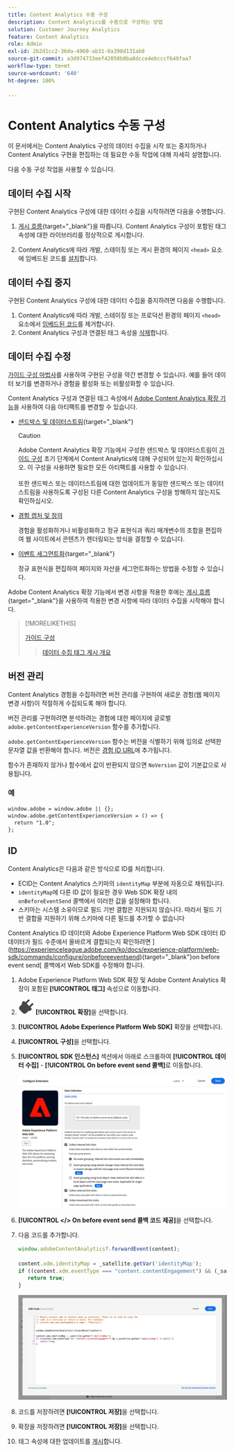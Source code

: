 ```yaml
---
title: Content Analytics 수동 구성
description: Content Analytics를 수동으로 구성하는 방법
solution: Customer Journey Analytics
feature: Content Analytics
role: Admin
exl-id: 2b2d1cc2-36da-4960-ab31-0a398d131ab8
source-git-commit: a3d974733eef42050b0ba8dcce4ebcccf649faa7
workflow-type: tm+mt
source-wordcount: '640'
ht-degree: 100%

---
```


# Content Analytics 수동 구성

이 문서에서는 Content Analytics 구성의 데이터 수집을 시작 또는 중지하거나 Content Analytics 구현을 편집하는 데 필요한 수동 작업에 대해 자세히 설명합니다.

다음 수동 구성 작업을 사용할 수 있습니다.

## 데이터 수집 시작

구현된 Content Analytics 구성에 대한 데이터 수집을 시작하려면 다음을 수행합니다.

1. [게시 흐름](https://experienceleague.adobe.com/ko/docs/experience-platform/tags/publish/overview){target="_blank"}을 따릅니다. Content Analytics 구성이 포함된 태그 속성에 대한 라이브러리를 정상적으로 게시합니다.

1. Content Analytics에 따라 개발, 스테이징 또는 게시 환경의 페이지 `<head>` 요소에 임베드된 코드를 [설치](https://experienceleague.adobe.com/ko/docs/experience-platform/tags/publish/environments/environments#installation)합니다.


## 데이터 수집 중지

구현된 Content Analytics 구성에 대한 데이터 수집을 중지하려면 다음을 수행합니다.

1. Content Analytics에 따라 개발, 스테이징 또는 프로덕션 환경의 페이지 `<head>` 요소에서 [임베드된 코드](https://experienceleague.adobe.com/ko/docs/experience-platform/tags/publish/environments/environments)를 제거합니다.
1. Content Analytics 구성과 연결된 태그 속성을 [삭제](https://experienceleague.adobe.com/ko/docs/experience-platform/tags/publish/overview)합니다.



## 데이터 수집 수정

[가이드 구성 마법사](guided.md)를 사용하여 구현된 구성을 약간 변경할 수 있습니다. 예를 들어 데이터 보기를 변경하거나 경험을 활성화 또는 비활성화할 수 있습니다.

Content Analytics 구성과 연결된 태그 속성에서 [Adobe Content Analytics 확장 기능](https://experienceleague.adobe.com/ko/docs/experience-platform/tags/extensions/client/content-analytics/overview)을 사용하여 다음 아티팩트를 변경할 수 있습니다.

* [샌드박스 및 데이터스트림](https://experienceleague.adobe.com/ko/docs/experience-platform/tags/extensions/client/content-analytics/overview#configure-datastreams){target="_blank"}

  >[!CAUTION]
  >
  >Adobe Content Analytics 확장 기능에서 구성한 샌드박스 및 데이터스트림이 [가이드 구성](guided.md) 초기 단계에서 Content Analytics에 대해 구성되어 있는지 확인하십시오. 이 구성을 사용하면 필요한 모든 아티팩트를 사용할 수 있습니다.<br/><br/>또한 샌드박스 또는 데이터스트림에 대한 업데이트가 동일한 샌드박스 또는 데이터스트림을 사용하도록 구성된 다른 Content Analytics 구성을 방해하지 않는지도 확인하십시오.
  >

* [경험 캡처 및 정의](https://experienceleague.adobe.com/ko/docs/experience-platform/tags/extensions/client/content-analytics/overview?lang=en#configure-experience-capture-and-definition)

  경험을 활성화하거나 비활성화하고 정규 표현식과 쿼리 매개변수의 조합을 편집하여 웹 사이트에서 콘텐츠가 렌더링되는 방식을 결정할 수 있습니다.

* [이벤트 세그먼트화](https://experienceleague.adobe.com/ko/docs/experience-platform/tags/extensions/client/content-analytics/overview#configure-event-segmenting){target="_blank"}

  정규 표현식을 편집하여 페이지와 자산을 세그먼트화하는 방법을 수정할 수 있습니다.


Adobe Content Analytics 확장 기능에서 변경 사항을 적용한 후에는 [게시 흐름](https://experienceleague.adobe.com/ko/docs/experience-platform/tags/publish/overview){target="_blank"}을 사용하여 적용한 변경 사항에 따라 데이터 수집을 시작해야 합니다.



>[!MORELIKETHIS]
>
>[가이드 구성](guided.md)
>>[데이터 수집 태그 게시 개요](https://experienceleague.adobe.com/ko/docs/experience-platform/tags/publish/overview)
>


## 버전 관리

Content Analytics 경험을 수집하려면 버전 관리를 구현하여 새로운 경험(웹 페이지 변경 사항)이 적절하게 수집되도록 해야 합니다.

버전 관리를 구현하려면 분석하려는 경험에 대한 페이지에 글로벌 `adobe.getContentExperienceVersion` 함수를 추가합니다.

`adobe.getContentExperienceVersion` 함수는 버전을 식별하기 위해 임의로 선택한 문자열 값을 반환해야 합니다. 버전은 [경험 ID URL](/help/content-analytics/report/components.md#experience-metadata)에 추가됩니다.

함수가 존재하지 않거나 함수에서 값이 반환되지 않으면 `NoVersion` 값이 기본값으로 사용됩니다.

### 예

```
window.adobe = window.adobe || {};
window.adobe.getContentExperienceVersion = () => {
  return "1.0";
};
```

## ID

Content Analytics은 다음과 같은 방식으로 ID를 처리합니다.

* ECID는 Content Analytics 스키마의 `identityMap` 부분에 자동으로 채워집니다.
* `identityMap`에 다른 ID 값이 필요한 경우 Web SDK 확장 내의 `onBeforeEventSend` 콜백에서 이러한 값을 설정해야 합니다.
* 스키마는 시스템 소유이므로 필드 기반 결합은 지원되지 않습니다. 따라서 필드 기반 결합을 지원하기 위해 스키마에 다른 필드를 추가할 수 없습니다


Content Analytics ID 데이터와 Adobe Experience Platform Web SDK 데이터 ID 데이터가 필드 수준에서 올바르게 결합되는지 확인하려면 ](https://experienceleague.adobe.com/ko/docs/experience-platform/web-sdk/commands/configure/onbeforeeventsend){target="_blank"}on before event send[ 콜백에서 Web SDK를 수정해야 합니다.

1. Adobe Experience Platform Web SDK 확장 및 Adobe Content Analytics 확장이 포함된 **[!UICONTROL 태그]** 속성으로 이동합니다.
1. ![플러그](/help/assets/icons/Plug.svg) **[!UICONTROL 확장]**&#x200B;을 선택합니다.
1. **[!UICONTROL Adobe Experience Platform Web SDK]** 확장을 선택합니다.
1. **[!UICONTROL 구성]**&#x200B;을 선택합니다.
1. **[!UICONTROL SDK 인스턴스]** 섹션에서 아래로 스크롤하여 **[!UICONTROL 데이터 수집]** - **[!UICONTROL On before event send 콜백]**&#x200B;로 이동합니다.

   ![On before event send 콜백](/help/content-analytics/assets/onbeforeeventsendcallback.png)

1. **[!UICONTROL &lt;/> On before event send 콜백 코드 제공]**&#x200B;을 선택합니다.
1. 다음 코드를 추가합니다.

   ```javascript
   window.adobeContentAnalytics?.forwardEvent(content);
   
   content.xdm.identityMap = _satellite.getVar('identityMap');
   if ((content.xdm.eventType === "content.contentEngagement") && (_satellite.getVar('identityMap') != null)) {
      return true;
   }
   ```

   ![On before event send 콜백](/help/content-analytics/assets/onbeforeeventsendcallbackcode.png)

1. 코드를 저장하려면 **[!UICONTROL 저장]**&#x200B;을 선택합니다.
1. 확장을 저장하려면 **[!UICONTROL 저장]**&#x200B;을 선택합니다.
1. 태그 속성에 대한 업데이트를 [게시](https://experienceleague.adobe.com/ko/docs/experience-platform/tags/publish/overview)합니다.





